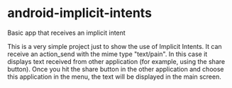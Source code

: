 # android-implicit-intents
Basic app that receives an implicit intent

This is a very simple project just to show the use of Implicit Intents. It can receive an action_send with the mime type "text/pain".
In this case it displays text received from other application (for example, using the share button).
Once you hit the share button in the other application and choose this application in the menu, the text will be displayed in the main screen.
